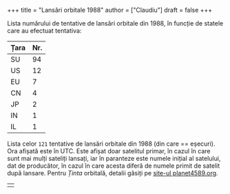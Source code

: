 +++
title = "Lansări orbitale 1988"
author = ["Claudiu"]
draft = false
+++

Lista numărului de tentative de lansări orbitale din 1988, în funcție de statele care au efectuat tentativa:

| Țara | Nr. |
|------|-----|
| SU   | 94  |
| US   | 12  |
| EU   | 7   |
| CN   | 4   |
| JP   | 2   |
| IN   | 1   |
| IL   | 1   |

Lista celor `121` tentative de lansări orbitale din 1988 (din care == eșecuri). Ora afișată este în UTC. Este afișat doar satelitul primar, în cazul în care sunt mai mulți sateliți lansați, iar în paranteze este numele inițial al satelului, dat de producător, în cazul în care acesta diferă de numele primit de satelit după lansare. Pentru _Ținta_ orbitală, detalii găsiți pe [site-ul planet4589.org](https://planet4589.org/space/log/orbcat.html).

|  |
|--|
|  |